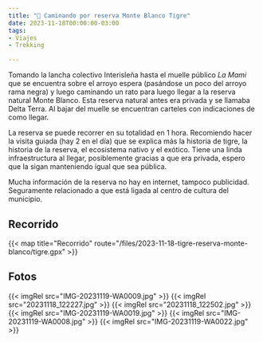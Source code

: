 ```yaml
---
title: "🐯 Caminando por reserva Monte Blanco Tigre"
date: 2023-11-18T00:00:00-03:00
tags:
- Viajes
- Trekking

---
```


Tomando la lancha colectivo Interisleña hasta el muelle público _La Mami_ que se encuentra sobre el arroyo espera (pasándose un poco del arroyo rama negra) y luego caminando un rato para luego llegar a la reserva natural Monte Blanco. Esta reserva natural antes era privada y se llamaba Delta Terra. Al bajar del muelle se encuentran carteles con indicaciones de como llegar. 

La reserva se puede recorrer en su totalidad en 1 hora. Recomiendo hacer la visita guiada (hay 2 en el día) que se explica más la historia de tigre, la historia de la reserva, el ecosistema nativo y el exótico. Tiene una linda infraestructura al llegar, posiblemente gracias a que era privada, espero que la sigan manteniendo igual que sea pública. 

Mucha información de la reserva no hay en internet, tampoco publicidad. Seguramente relacionado a que está ligada al centro de cultura del municipio. 

## Recorrido

{{< map title="Recorrido" route="/files/2023-11-18-tigre-reserva-monte-blanco/tigre.gpx" >}}

## Fotos

{{< imgRel src="IMG-20231119-WA0009.jpg" >}}
{{< imgRel src="20231118_122227.jpg" >}}
{{< imgRel src="20231118_122502.jpg" >}}
{{< imgRel src="IMG-20231119-WA0019.jpg" >}}
{{< imgRel src="IMG-20231119-WA0008.jpg" >}}
{{< imgRel src="IMG-20231119-WA0022.jpg" >}}